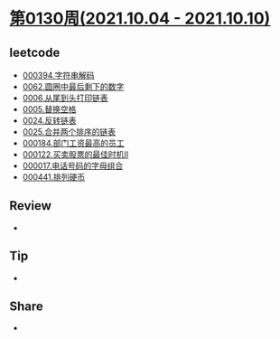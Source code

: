# [第0130周(2021.10.04 - 2021.10.10)](https://github.com/vjudge/ARTS/blob/master/2021/第0130周.md)

## leetcode
* [000394.字符串解码](https://github.com/vjudge/leetcode/tree/master/000201-000400/000394.字符串解码)
* [0062.圆圈中最后剩下的数字](https://github.com/vjudge/leetcode/tree/master/剑指Offer/0062.圆圈中最后剩下的数字)
* [0006.从尾到头打印链表](https://github.com/vjudge/leetcode/tree/master/剑指Offer/0006.从尾到头打印链表)
* [0005.替换空格](https://github.com/vjudge/leetcode/tree/master/剑指Offer/0005.替换空格)
* [0024.反转链表](https://github.com/vjudge/leetcode/tree/master/剑指Offer/0024.反转链表)
* [0025.合并两个排序的链表](https://github.com/vjudge/leetcode/tree/master/剑指Offer/0025.合并两个排序的链表)
* [000184.部门工资最高的员工](https://github.com/vjudge/leetcode/tree/master/database/000184.部门工资最高的员工)
* [000122.买卖股票的最佳时机II](https://github.com/vjudge/leetcode/tree/master/000001-000200/000122.买卖股票的最佳时机II)
* [000017.电话号码的字母组合](https://github.com/vjudge/leetcode/tree/master/000001-000200/000017.电话号码的字母组合)
* [000441.排列硬币](https://github.com/vjudge/leetcode/tree/master/000401-000600/000441.排列硬币)


## Review
*


## Tip
*


## Share
*
